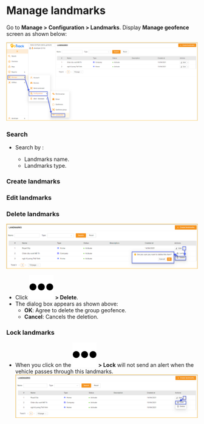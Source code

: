 # Manage landmarks

Go to **Manage > Configuration > Landmarks**. Display **Manage geofence** screen as shown below:
 
<span style="display:block;text-align:left">![Interface Web](/docs/assets/images//web-english/map/manage-landmark.png)

### Search

* Search by :

    * Landmarks name.
    * Landmarks type.

### Create landmarks

### Edit landmarks

### Delete landmarks


<span style="display:block;text-align:left">![Interface Web](/docs/assets/images//web-english/map/delete-landmark-2.png)

* Click <span class="icon-left svg-filter-serch">![Ok](/docs/assets/images/web-interface/icon/SVG/ellipsis-h.svg) **> Delete**.
* The dialog box appears as shown above:
    * **OK**: Agree to delete the group geofence.
    * **Cancel**: Cancels the deletion.

### Lock landmarks

* When you click on the <span class="icon-left svg-filter-serch">![Ok](/docs/assets/images/web-interface/icon/SVG/ellipsis-h.svg) **> Lock** will not send an alert when the vehicle passes through this landmarks.
<span style="display:block;text-align:left">![Interface Web](/docs/assets/images//web-english/map/lock-landmark.png)
